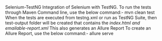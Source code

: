 Selenium-TestNG
Integration of Selenium with TestNG. To run the tests through Maven Command line, use the below command:-
mvn clean test
When the tests are executed from testng.xml or run as TestNG Suite, then test-output folder will be created that contains the _index.html and emailable-report.xml_
This also generates an Allure Report To create an Allure Report, use the below command:-
allure serve
